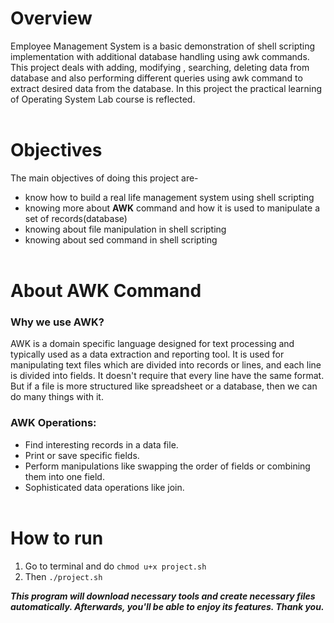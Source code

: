 # Overview
Employee Management System is a basic demonstration of shell scripting implementation with
additional database handling using awk commands. This project deals with adding, modifying ,
searching, deleting data from database and also performing different queries using awk command
to extract desired data from the database. In this project the practical learning of Operating System
Lab course is reflected.
<br><br />
# Objectives
The main objectives of doing this project are-
* know how to build a real life management system using shell scripting
* knowing more about **AWK** command and how it is used to manipulate a set of
records(database)
* knowing about file manipulation in shell scripting
* knowing about sed command in shell scripting
<br><br />
# About AWK Command
### Why we use AWK?
AWK is a domain specific language designed for text processing and
typically used as a data extraction and reporting tool. It is used for manipulating text files which
are divided into records or lines, and each line is divided into fields.
It doesn't require that every line have the same format. But if a file is more structured like
spreadsheet or a database, then we can do many things with it.
### AWK Operations:
* Find interesting records in a data file.
* Print or save specific fields.
* Perform manipulations like swapping the order of fields or combining them into one field.
* Sophisticated data operations like join.
<br><br />
# How to run
1. Go to terminal and do `chmod u+x project.sh`
2. Then `./project.sh`

***This program will download necessary tools and create necessary files automatically. Afterwards, you'll be able to enjoy its features. Thank you.***